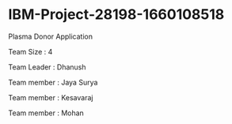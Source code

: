 # IBM-Project-28198-1660108518

Plasma Donor Application

Team Size : 4

Team Leader : Dhanush

Team member : Jaya Surya

Team member : Kesavaraj

Team member : Mohan
